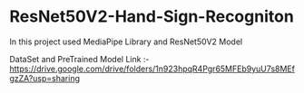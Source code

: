 # ResNet50V2-Hand-Sign-Recogniton

In this project used MediaPipe Library and ResNet50V2 Model

DataSet and PreTrained Model Link :- https://drive.google.com/drive/folders/1n923hpqR4Pgr65MFEb9yuU7s8MEfgzZA?usp=sharing
